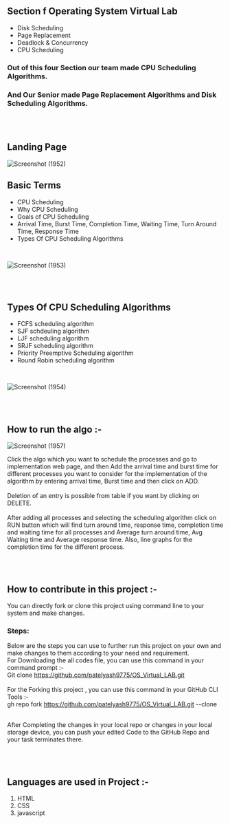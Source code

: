 

## Section f Operating System Virtual Lab 
*   Disk Scheduling 
*   Page Replacement 
*   Deadlock & Concurrency
*   CPU Scheduling 

### Out of this four Section our team made CPU Scheduling Algorithms.  
### And Our Senior made Page Replacement Algorithms and Disk Scheduling Algorithms.

<br />
<br />

## Landing Page
![Screenshot (1952)](https://user-images.githubusercontent.com/71980446/141646565-9a7eb989-dc42-41b5-8b63-5a0f5da30d1b.png)


## Basic Terms
* CPU Scheduling
* Why CPU Scheduling
* Goals of CPU Scheduling
* Arrival Time, Burst Time, Completion Time, Waiting Time, Turn Around Time, Response Time
* Types Of CPU Scheduling Algorithms

<br />

![Screenshot (1953)](https://user-images.githubusercontent.com/71980446/141646572-fa8912d0-f49b-4274-8389-8c151fbadcce.png)

<br /><br />

## Types Of CPU Scheduling Algorithms
* FCFS scheduling algorithm
* SJF schdeuling algorithm
* LJF scheduling algorithm
* SRJF scheduling algorithm
* Priority Preemptive Scheduling algorithm
* Round Robin scheduling algorithm

<br />

![Screenshot (1954)](https://user-images.githubusercontent.com/71980446/141646589-d5a43144-6c2d-45fb-8384-20628aa3f6d8.png)

<br /><br />

## How to run the algo :- 


![Screenshot (1957)](https://user-images.githubusercontent.com/71980446/143481710-5128a153-355a-4ccc-8f29-925a070d174d.png)

Click the algo which you want to schedule the processes and go to implementation web page, and then Add the arrival time and burst time for different processes you want to consider for the implementation of the algorithm by entering arrival time, Burst time and then click on ADD. <br /> <br />
Deletion of an entry is possible from table if you want by clicking on DELETE. <br /> <br />
After adding all processes and selecting the scheduling algorithm click on RUN button which will find turn around time, response time, completion time and waiting time for all processes and Average turn around time, Avg Waiting time and Average response time. Also, line graphs for the completion time for the different process.

<br /><br />

## How to contribute in this project :- 

You can directly fork or clone this project using command line to your system and make changes. <br />
### Steps: 
Below are the steps you can use to further run this project on your own and make changes to them according to your need and requirement.  <br />
For Downloading the all codes file, you can use this command in your command prompt :-    <br />
Git clone https://github.com/patelyash9775/OS_Virtual_LAB.git   <br /> <br />
For the Forking this project , you can use this command in your GitHub CLI Tools :-   <br />
gh repo fork https://github.com/patelyash9775/OS_Virtual_LAB.git --clone
  
  <br />
After Completing the changes in your local repo or changes in your local storage device, you can push your edited Code to the GitHub Repo and your task terminates there.  


<br /><br />

## Languages are used in Project :- 

1. HTML
2. CSS
3. javascript

<br /><br />


